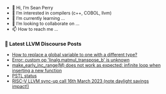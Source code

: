 - 👋 Hi, I’m Sean Perry
- 👀 I’m interested in compilers (c++, COBOL, llvm)
- 🌱 I’m currently learning ...
- 💞️ I’m looking to collaborate on ...
- 📫 How to reach me ...

<!---
s66perry/s66perry is a ✨ special ✨ repository because its `README.md` (this file) appears on your GitHub profile.
You can click the Preview link to take a look at your changes.
--->
### 📕 Latest LLVM Discourse Posts

<!-- DISCOURSE-LLVM:START -->
- [How to replace a global variable to one with a different type?](https://discourse.llvm.org/t/how-to-replace-a-global-variable-to-one-with-a-different-type/18469#post_5)
- [Error: custom op &#39;linalg.matmul_transpose_b&#39; is unknown](https://discourse.llvm.org/t/error-custom-op-linalg-matmul-transpose-b-is-unknown/69247#post_1)
- [make_early_inc_range&lpar;M&rpar; does not work as expected: infinite loop when inserting a new function](https://discourse.llvm.org/t/make-early-inc-range-m-does-not-work-as-expected-infinite-loop-when-inserting-a-new-function/69245#post_1)
- [PSTL status](https://discourse.llvm.org/t/pstl-status/64690#post_3)
- [RISC-V LLVM sync-up call 16th March 2023 &lpar;note daylight savings impact!&rpar;](https://discourse.llvm.org/t/risc-v-llvm-sync-up-call-16th-march-2023-note-daylight-savings-impact/69244#post_1)
<!-- DISCOURSE-LLVM:END -->
